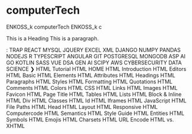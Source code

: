 # computerTech
ENKOSS_k
computerTech
ENKOSS_k c

<title>Page Title</title>
This is a Heading
This is a paragraph.

: TRAP REACT MYSQL JQUERY EXCEL XML DJANGO NUMPY PANDAS NODEJS R TYPESCRIPT ANGULAR GIT POSTGRESQL MONGODB ASP AI GO KOTLIN SASS VUE DSA GEN AI SCIPY AWS CYBERSECURITY DATA SCIENCE ❯
HTML Tutorial HTML HOME HTML Introduction HTML Editors HTML Basic HTML Elements HTML Attributes HTML Headings HTML Paragraphs HTML Styles HTML Formatting HTML Quotations HTML Comments HTML Colors HTML CSS HTML Links HTML Images HTML Favicon HTML Page Title HTML Tables HTML Lists HTML Block & Inline HTML Div HTML Classes HTML Id HTML Iframes HTML JavaScript HTML File Paths HTML Head HTML Layout HTML Responsive HTML Computercode HTML Semantics HTML Style Guide HTML Entities HTML Symbols HTML Emojis HTML Charsets HTML URL Encode HTML vs. XHTML

